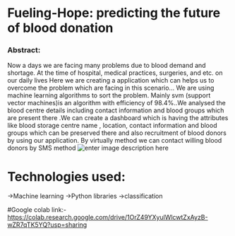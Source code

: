 # Fueling-Hope: predicting the future of blood donation
### Abstract:
Now  a days we are facing many problems due to blood demand and shortage. At the time of hospital, medical practices, surgeries, and etc. on our daily lives Here we are creating a application which can helps us to overcome the problem which are facing in this scenario... We are using machine learning algorithms to sort the problem. Mainly svm (support vector machines)is an algorithm with efficiency of 98.4%..We analysed the blood centre details including contact information and blood groups which are present there .We can create a dashboard which is having the attributes like blood storage centre name , location, contact information and blood groups which can be preserved there and also recruitment of blood donors by using our application. By virtually method we can contact willing blood donors by SMS method
![enter image description here](https://encrypted-tbn0.gstatic.com/images?q=tbn:ANd9GcQqUpoJfnR6ulqj2LsQcsgRcfvjKjRVe93nU0lHBUzWVw7zUlUNojDpCyZXlGPz6n3dNGM&usqp=CAU)


# Technologies used:
->Machine learning
->Python libraries
->classification

#Google colab link:-https://colab.research.google.com/drive/1OrZ49YXyulWlcwtZxAyzB-wZR7qTK5YQ?usp=sharing
